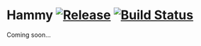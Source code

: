 Hammy
[![Release](https://img.shields.io/github/release/moosebot/hammy.svg)](https://github.com/moosebot/hammy)
[![Build Status](https://img.shields.io/travis/moosebot/hammy/master.svg)](https://travis-ci.org/moosebot/hammy)
=========

Coming soon...
